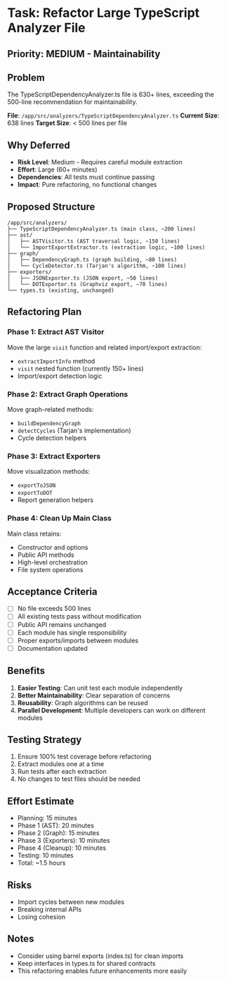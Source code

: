 # Task: Refactor Large TypeScript Analyzer File

## Priority: MEDIUM - Maintainability

## Problem
The TypeScriptDependencyAnalyzer.ts file is 630+ lines, exceeding the 500-line recommendation for maintainability.

**File**: `/app/src/analyzers/TypeScriptDependencyAnalyzer.ts`
**Current Size**: 638 lines
**Target Size**: < 500 lines per file

## Why Deferred
- **Risk Level**: Medium - Requires careful module extraction
- **Effort**: Large (60+ minutes)
- **Dependencies**: All tests must continue passing
- **Impact**: Pure refactoring, no functional changes

## Proposed Structure

```
/app/src/analyzers/
├── TypeScriptDependencyAnalyzer.ts (main class, ~200 lines)
├── ast/
│   ├── ASTVisitor.ts (AST traversal logic, ~150 lines)
│   └── ImportExportExtractor.ts (extraction logic, ~100 lines)
├── graph/
│   ├── DependencyGraph.ts (graph building, ~80 lines)
│   └── CycleDetector.ts (Tarjan's algorithm, ~100 lines)
├── exporters/
│   ├── JSONExporter.ts (JSON export, ~50 lines)
│   └── DOTExporter.ts (Graphviz export, ~70 lines)
└── types.ts (existing, unchanged)
```

## Refactoring Plan

### Phase 1: Extract AST Visitor
Move the large `visit` function and related import/export extraction:
- `extractImportInfo` method
- `visit` nested function (currently 150+ lines)
- Import/export detection logic

### Phase 2: Extract Graph Operations
Move graph-related methods:
- `buildDependencyGraph`
- `detectCycles` (Tarjan's implementation)
- Cycle detection helpers

### Phase 3: Extract Exporters
Move visualization methods:
- `exportToJSON`
- `exportToDOT`
- Report generation helpers

### Phase 4: Clean Up Main Class
Main class retains:
- Constructor and options
- Public API methods
- High-level orchestration
- File system operations

## Acceptance Criteria
- [ ] No file exceeds 500 lines
- [ ] All existing tests pass without modification
- [ ] Public API remains unchanged
- [ ] Each module has single responsibility
- [ ] Proper exports/imports between modules
- [ ] Documentation updated

## Benefits
1. **Easier Testing**: Can unit test each module independently
2. **Better Maintainability**: Clear separation of concerns
3. **Reusability**: Graph algorithms can be reused
4. **Parallel Development**: Multiple developers can work on different modules

## Testing Strategy
1. Ensure 100% test coverage before refactoring
2. Extract modules one at a time
3. Run tests after each extraction
4. No changes to test files should be needed

## Effort Estimate
- Planning: 15 minutes
- Phase 1 (AST): 20 minutes
- Phase 2 (Graph): 15 minutes
- Phase 3 (Exporters): 10 minutes
- Phase 4 (Cleanup): 10 minutes
- Testing: 10 minutes
- Total: ~1.5 hours

## Risks
- Import cycles between new modules
- Breaking internal APIs
- Losing cohesion

## Notes
- Consider using barrel exports (index.ts) for clean imports
- Keep interfaces in types.ts for shared contracts
- This refactoring enables future enhancements more easily